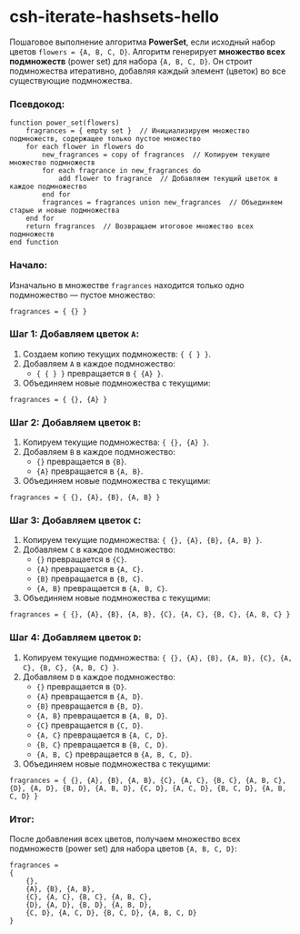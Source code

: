 # csh-iterate-hashsets-hello

Пошаговое выполнение алгоритма **PowerSet**, если исходный набор цветов `flowers = {A, B, C, D}`.
Алгоритм генерирует **множество всех подмножеств** (power set) для набора `{A, B, C, D}`. Он строит подмножества итеративно, добавляя каждый элемент (цветок) во все существующие подмножества.

### Псевдокод:
```
function power_set(flowers)
    fragrances = { empty set }  // Инициализируем множество подмножеств, содержащее только пустое множество
    for each flower in flowers do
        new_fragrances = copy of fragrances  // Копируем текущее множество подмножеств
        for each fragrance in new_fragrances do
            add flower to fragrance  // Добавляем текущий цветок в каждое подмножество
        end for
        fragrances = fragrances union new_fragrances  // Объединяем старые и новые подмножества
    end for
    return fragrances  // Возвращаем итоговое множество всех подмножеств
end function
```

### Начало:
Изначально в множестве `fragrances` находится только одно подмножество — пустое множество:
```
fragrances = { {} }
```

### Шаг 1: Добавляем цветок `A`:
1. Создаем копию текущих подмножеств: `{ { } }`.
2. Добавляем `A` в каждое подмножество:
   - `{ { } }` превращается в `{ {A} }`.
3. Объединяем новые подмножества с текущими:
```
fragrances = { {}, {A} }
```

### Шаг 2: Добавляем цветок `B`:
1. Копируем текущие подмножества: `{ {}, {A} }`.
2. Добавляем `B` в каждое подмножество:
   - `{}` превращается в `{B}`.
   - `{A}` превращается в `{A, B}`.
3. Объединяем новые подмножества с текущими:
```
fragrances = { {}, {A}, {B}, {A, B} }
```

### Шаг 3: Добавляем цветок `C`:
1. Копируем текущие подмножества: `{ {}, {A}, {B}, {A, B} }`.
2. Добавляем `C` в каждое подмножество:
   - `{}` превращается в `{C}`.
   - `{A}` превращается в `{A, C}`.
   - `{B}` превращается в `{B, C}`.
   - `{A, B}` превращается в `{A, B, C}`.
3. Объединяем новые подмножества с текущими:
```
fragrances = { {}, {A}, {B}, {A, B}, {C}, {A, C}, {B, C}, {A, B, C} }
```

### Шаг 4: Добавляем цветок `D`:
1. Копируем текущие подмножества: `{ {}, {A}, {B}, {A, B}, {C}, {A, C}, {B, C}, {A, B, C} }`.
2. Добавляем `D` в каждое подмножество:
   - `{}` превращается в `{D}`.
   - `{A}` превращается в `{A, D}`.
   - `{B}` превращается в `{B, D}`.
   - `{A, B}` превращается в `{A, B, D}`.
   - `{C}` превращается в `{C, D}`.
   - `{A, C}` превращается в `{A, C, D}`.
   - `{B, C}` превращается в `{B, C, D}`.
   - `{A, B, C}` превращается в `{A, B, C, D}`.
3. Объединяем новые подмножества с текущими:
```
fragrances = { {}, {A}, {B}, {A, B}, {C}, {A, C}, {B, C}, {A, B, C}, {D}, {A, D}, {B, D}, {A, B, D}, {C, D}, {A, C, D}, {B, C, D}, {A, B, C, D} }
```

### Итог:
После добавления всех цветов, получаем множество всех подмножеств (power set) для набора цветов `{A, B, C, D}`:
```
fragrances = 
{
    {},
    {A}, {B}, {A, B},
    {C}, {A, C}, {B, C}, {A, B, C},
    {D}, {A, D}, {B, D}, {A, B, D},
    {C, D}, {A, C, D}, {B, C, D}, {A, B, C, D}
}
```
